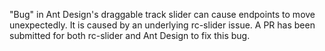 "Bug" in Ant Design's draggable track slider can cause endpoints to move unexpectedly. It is caused by an underlying rc-slider issue. A PR has been submitted for both rc-slider and Ant Design to fix this bug.

